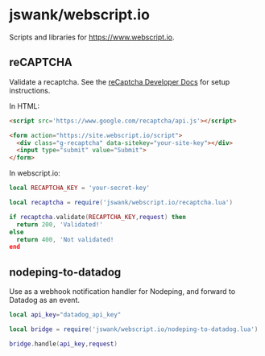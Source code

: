 # jswank/webscript.io

Scripts and libraries for https://www.webscript.io.

## reCAPTCHA

Validate a recaptcha.  See the [reCaptcha Developer Docs](https://developers.google.com/recaptcha/)
for setup instructions.

In HTML:
```html
<script src='https://www.google.com/recaptcha/api.js'></script>

<form action="https://site.webscript.io/script">
  <div class="g-recaptcha" data-sitekey="your-site-key"></div>
  <input type="submit" value="Submit">
</form>
```

In webscript.io:

```lua
local RECAPTCHA_KEY = 'your-secret-key'

local recaptcha = require('jswank/webscript.io/recaptcha.lua') 

if recaptcha.validate(RECAPTCHA_KEY,request) then
  return 200, 'Validated!'
else
  return 400, 'Not validated!
end
```

## nodeping-to-datadog

Use as a webhook notification handler for Nodeping, and forward to Datadog as
an event.

```lua
local api_key="datadog_api_key"

local bridge = require('jswank/webscript.io/nodeping-to-datadog.lua') 

bridge.handle(api_key,request)
```
